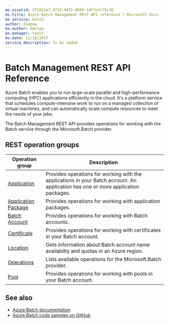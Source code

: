 ```yaml
---
ms.assetid: 372812a7-d718-44f2-8099-1df7e3c75c36
ms.title: Azure Batch Management REST API reference | Microsoft Docs
ms.service: batch
author: dlepow
ms.author: danlep
ms.manager: timlt
ms.date: 11/10/2017
service_description: To be added
---
```


# Batch Management REST API Reference

Azure Batch enables you to run large-scale parallel and high-performance computing (HPC) applications efficiently in the cloud. It's a platform service that schedules compute-intensive work to run on a managed collection of virtual machines, and can automatically scale compute resources to meet the needs of your jobs.

The Batch Management REST API provides operations for working with the Batch service through the Microsoft.Batch provider.

## REST operation groups



| Operation group               | Description                                                                             |
|-------------------------------|-----------------------------------------------------------------------------------------|
| [Application](~/docs-ref-autogen/batchmanagement/application.json)          | Provides operations for working with the applications in your Batch account. An application has one or more application packages. |
| [Application Package](~/docs-ref-autogen/batchmanagement/applicationpackage.json)  | Provides operations for working with application packages. |
| [Batch Account](~/docs-ref-autogen/batchmanagement/batchaccount.json)  | Provides operations for working with Batch accounts. |
| [Certificate](~/docs-ref-autogen/batchmanagement/certificate.json)  | Provides operations for working with certificates in your Batch account. |
| [Location](~/docs-ref-autogen/batchmanagement/location.json) | Gets information about Batch account name availabilty and quotas in an Azure region. |
| [Operations](~/docs-ref-autogen/batchmanagement/operation.json) | Lists available operations for the Microsoft.Batch provider. |
| [Pool](~/docs-ref-autogen/batchmanagement/pool.json) | Provides operations for working with pools in your Batch account. |

## See also

- [Azure Batch documentation](/azure/batch/)
- [Azure Batch code samples on GitHub](https://github.com/Azure/azure-batch-samples)